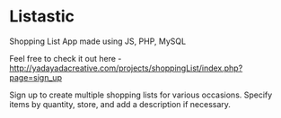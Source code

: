 # Listastic
Shopping List App made using JS, PHP, MySQL

Feel free to check it out here - http://yadayadacreative.com/projects/shoppingList/index.php?page=sign_up

Sign up to create multiple shopping lists for various occasions. Specify items by quantity, store, and add a description if necessary.


